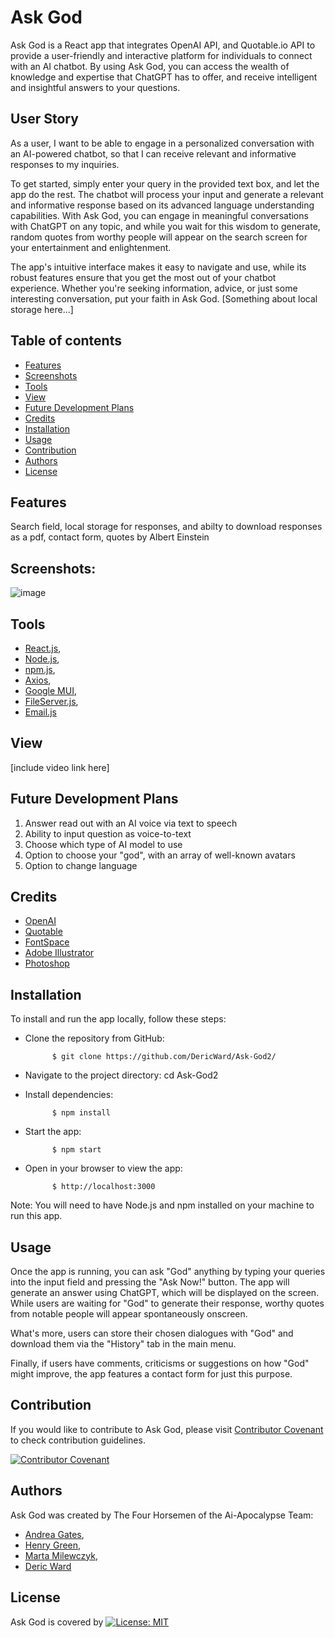 # Ask God
Ask God is a React app that integrates OpenAI API, and Quotable.io API to provide a user-friendly and interactive platform for individuals to connect with an AI chatbot. By using Ask God, you can access the wealth of knowledge and expertise that ChatGPT has to offer, and receive intelligent and insightful answers to your questions.

## User Story
As a user, I want to be able to engage in a personalized conversation with an AI-powered chatbot, so that I can receive relevant and informative responses to my inquiries.

To get started, simply enter your query in the provided text box, and let the app do the rest. The chatbot will process your input and generate a relevant and informative response based on its advanced language understanding capabilities. With Ask God, you can engage in meaningful conversations with ChatGPT on any topic, and while you wait for this wisdom to generate, random quotes from worthy people will appear on the search screen for your entertainment and enlightenment.

The app's intuitive interface makes it easy to navigate and use, while its robust features ensure that you get the most out of your chatbot experience. Whether you're seeking information, advice, or just some interesting conversation, put your faith in Ask God. [Something about local storage here...]

 ## Table of contents

  - [Features](#features)
  - [Screenshots](#screenshot)
  - [Tools](#tools)
  - [View](#view)
  - [Future Development Plans](#future-development-plans)
  - [Credits](#credits)
  - [Installation](#installation)
  - [Usage](#usage)
  - [Contribution](#contribution)
  - [Authors](#authors)
  - [License](#license)


## Features
Search field, local storage for responses, and abilty to download responses as a pdf, contact form, quotes by Albert Einstein

## Screenshots:
![image](https://user-images.githubusercontent.com/50495939/228523223-acfe61ca-2456-46cc-8a0c-5202f3998dab.png)

## Tools

- <a href="https://react.dev/">React.js</a>, 
- <a href="https://nodejs.org/en">Node.js</a>, 
- <a href="https://www.npmjs.com/">npm.js</a>, 
- <a href="https://axios-http.com/">Axios</a>, 
- <a href="https://mui.com/">Google MUI</a>, 
- <a href="https://www.npmjs.com/package/file-server">FileServer.js</a>, 
- <a href="https://www.emailjs.com/">Email.js</a>

## View

[include video link here]

## Future Development Plans

1. Answer read out with an AI voice via text to speech
2. Ability to input question as voice-to-text
3. Choose which type of AI model to use
4. Option to choose your "god", with an array of well-known avatars
5. Option to change language

## Credits

- <a href="https://openai.com/">OpenAI</a>
- <a href="https://github.com/lukePeavey/quotable">Quotable</a>
- <a href="https://www.fontspace.com/bigparty4blue-font-f85429">FontSpace</a>
- <a href="https://www.adobe.com/uk/products/illustrator.html">Adobe Illustrator</a>
- <a href="https://www.adobe.com/uk/products/photoshop.html">Photoshop</a>

## Installation
To install and run the app locally, follow these steps:

- Clone the repository from GitHub: 

            $ git clone https://github.com/DericWard/Ask-God2/
- Navigate to the project directory: cd Ask-God2
- Install dependencies: 

            $ npm install
- Start the app: 

            $ npm start
- Open in your browser to view the app:

            $ http://localhost:3000

Note: You will need to have Node.js and npm installed on your machine to run this app.

## Usage
Once the app is running, you can ask "God" anything by typing your queries into the input field and pressing the "Ask Now!" button. The app will generate an answer using ChatGPT, which will be displayed on the screen. While users are waiting for "God" to generate their response, worthy quotes from notable people will appear spontaneously onscreen.

What's more, users can store their chosen dialogues with "God" and download them via the "History" tab in the main menu.

Finally, if users have comments, criticisms or suggestions on how "God" might improve, the app features a contact form for just this purpose.

## Contribution
If you would like to contribute to Ask God, please visit <a href="https://www.contributor-covenant.org/">Contributor Covenant</a> to check contribution guidelines.

[![Contributor Covenant](https://img.shields.io/badge/Contributor%20Covenant-2.1-4baaaa.svg)](code_of_conduct.md)


## Authors
Ask God was created by The Four Horsemen of the Ai-Apocalypse Team: 
- <a href="https://github.com/Andrea-Gates">Andrea Gates</a>, 
- <a href="https://github.com/HenryJamesGreen">Henry Green</a>, 
- <a href="https://github.com/MartaMilewczyk">Marta Milewczyk</a>,
- <a href="https://github.com/DericWard">Deric Ward</a>

## License
Ask God is covered by   [![License: MIT](https://img.shields.io/badge/License-MIT-yellow.svg)](https://opensource.org/licenses/MIT)
